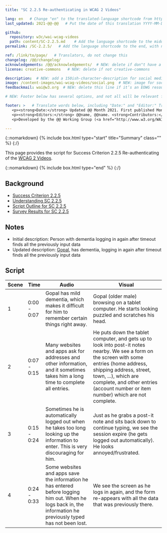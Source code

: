 ```yaml
---
title: "SC 2.2.5 Re-authenticating in WCAG 2 Videos"

lang: en   # Change "en" to the translated-language shortcode from https://www.iana.org/assignments/language-subtag-registry/language-subtag-registry
last_updated: 2021-@@-@@   # Put the date of this translation YYYY-MM-DD (with month in the middle)

github:
  repository: w3c/wai-wcag-videos
  path: content/SC-2.2.5.md    # Add the language shortcode to the middle of the filename, for example: content/index.fr.md
permalink: /SC-2.2.5/   # Add the language shortcode to the end, with no slash at end, for example: /link/to/page/fr

ref: /link/to/page/   # Translators, do not change this
changelog: /@@/changelog/
acknowledgements: /@@/acknowledgements/  # NEW: delete if don"t have a separate acknowledgements page. And delete it in the footer below.
license: creative-commons   # NEW: delete if not creative-commons

description:  # NEW: add a 150ish-character-description for social media   # translate the description
image: /content-images/wai-wcag-videos/social.png  # NEW: image for social media
feedbackmail: wai@w3.org  # NEW: delete this line if it’s an EOWG resource (the default is wai-eo-editors@w3.org)

# NEW: Footer below has several options, and not all will be relevant for specific pages. (Ask Shawn if questions.)

footer: >   # Translate words below, including "Date:" and "Editor:" Translate the Working Group name. Leave the Working Group acronym in English. Do *not* change the dates in the footer below.
   <p><strong>Date:</strong> Updated @@ Month 2021. First published Month 20@@. CHANGELOG.</p>
   <p><strong>Editors:</strong> @@name, @@name. <strong>Contributors:</strong> @@name, @@name, and <a href=”https://www.w3.org/groups/wg/@@wg/participants”>participants of the @@WG</a>. ACKNOWLEDGEMENTS lists contributors and credits.</p>
   <p>Developed by the @@ Working Group (<a href="http://www.w3.org/WAI/@@/">@@WG</a>). Developed as part of the <a href="https://www.w3.org/WAI/@@/">WAI-@@ project</a>, @@co-funded by the European Commission.</p>

---
```


{::nomarkdown}
{% include box.html type="start" title="Summary" class="" %}
{:/}

This page provides the script for Success Criterion 2.2.5 Re-authenticating of the [WCAG 2 Videos](https://wai-wcag-videos.netlify.app/overview/).

{::nomarkdown}
{% include box.html type="end" %}
{:/}

## Background

* [Success Criterion 2.2.5](https://www.w3.org/TR/WCAG22/#re-authenticating)
* [Understanding SC 2.2.5](https://www.w3.org/WAI/WCAG22/Understanding/re-authenticating.html)
* [Script Outline for SC 2.2.5](https://www.w3.org/WAI/EO/wiki/Video-Based_Resources/WCAG_Requirements#SC2-2-5)
* [Survey Results for SC 2.2.5](https://www.w3.org/2002/09/wbs/35532/Videos_WCAG_Squirrel/results#xSC225)

## Notes

* Initial description: Person with dementia logging in again after timeout finds all the previously input data
* Updated description: [Gopal](https://wai-wcag-videos.netlify.app/overview/#gopal-he), has dementia, logging in again after timeout finds all the previously input data

## Script

| Scene | Time | Audio | Visual |
| ----- | ---- | ----- | ------ |
| 1 | 0:00 - 0:07 | Gopal has mild dementia, which makes it difficult for him to remember certain things right away. | Gopal (older male) browsing on a tablet computer. He starts looking puzzled and scratches his head. |
| 2 | 0:07 - 0:15 | Many websites and apps ask for addresses and other information, and it sometimes takes him a long time to complete all entries. | He puts down the tablet computer, and gets up to look into post-it notes nearby. We see a form on the screen with some entries (home address, shipping address, street, town, ...), which are complete, and other entries (account number or item number) which are not complete. |
| 3 | 0:15 - 0:24 | Sometimes he is automatically logged out when he takes too long looking up the information to enter. This is very discouraging for him. | Just as he grabs a post-it note and sits back down to continue typing, we see the session expire (he gets logged out automatically). He looks annoyed/frustrated. |
| 4 | 0:24 - 0:33 | Some websites and apps save the information he has entered before logging him out. When he logs back in, the information he previously typed has not been lost. | We see the screen as he logs in again, and the form re-appears with all the data that was previously there. |
